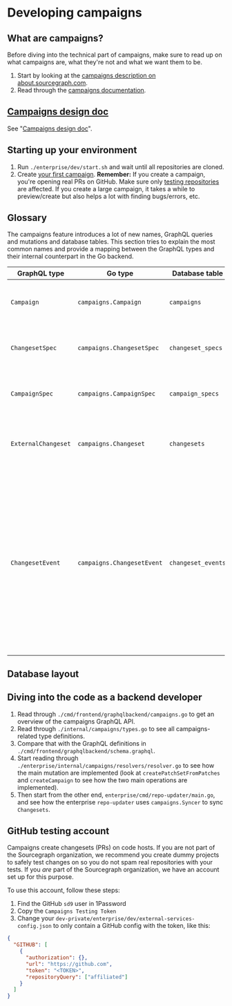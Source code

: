 # Developing campaigns

## What are campaigns?

Before diving into the technical part of campaigns, make sure to read up on what campaigns are, what they're not and what we want them to be.

1. Start by looking at the [campaigns description on about.sourcegraph.com](https://about.sourcegraph.com).
1. Read through the [campaigns documentation](../../../user/campaigns/index.md).

## [Campaigns design doc](campaigns_design.md)

See "[Campaigns design doc](campaigns_design.md)".

## Starting up your environment

1. Run `./enterprise/dev/start.sh` and wait until all repositories are cloned.
1. Create [your first campaign](../../../user/campaigns/quickstart.md). **Remember:** If you create a campaign, you're opening real PRs on GitHub. Make sure only [testing repositories](#github-testing-account) are affected. If you create a large campaign, it takes a while to preview/create but also helps a lot with finding bugs/errors, etc.

## Glossary

The campaigns feature introduces a lot of new names, GraphQL queries and mutations and database tables. This section tries to explain the most common names and provide a mapping between the GraphQL types and their internal counterpart in the Go backend.

<!-- depends-on-source: ~/internal/campaigns/types.go -->

| GraphQL type        | Go type              | Database table     | Description |
| ------------------- | -------------------- | -------------------| ----------- |
| `Campaign`          | `campaigns.Campaign`       | `campaigns`        | A campaign is a collection of changesets. The central entity. |
| `ChangesetSpec`     | `campaigns.ChangesetSpec`  | `changeset_specs`  | A changeset spec describes the desired state of a changeset. |
| `CampaignSpec`      | `campaigns.CampaignSpec`   | `campaign_specs`   | A campaign spec describes the desired state of a campaign. |
| `ExternalChangeset` | `campaigns.Changeset`      | `changesets`       | Changeset is the unified name for pull requests/merge requests/etc. on code hosts.        |
| `ChangesetEvent`    | `campaigns.ChangesetEvent` | `changeset_events` | A changeset event is an event on a code host, e.g. a comment or a review on a pull request on GitHub. They are created by syncing the changesets from the code host on a regular basis and by accepting webhook events and turning them into changeset events. |

## Database layout

<!-- TODO(mrnugget): Outdated
<!-- <object data="/dev/campaigns_database_layout.svg" type="image/svg+xml" style="width:100%; max-width: 800px"> -->
<!-- </object> -->
<!--  -->
<!-- (To re-generate the diagram from the `campaigns_database_layout.dot` file with Graphviz, run: `dot -Tsvg -o campaigns_database_layout.svg campaigns_database_layout.dot`.) -->

## Diving into the code as a backend developer

1. Read through `./cmd/frontend/graphqlbackend/campaigns.go` to get an overview of the campaigns GraphQL API.
1. Read through `./internal/campaigns/types.go` to see all campaigns-related type definitions.
1. Compare that with the GraphQL definitions in `./cmd/frontend/graphqlbackend/schema.graphql`.
1. Start reading through `./enterprise/internal/campaigns/resolvers/resolver.go` to see how the main mutation are implemented (look at `createPatchSetFromPatches` and `createCampaign` to see how the two main operations are implemented).
1. Then start from the other end, `enterprise/cmd/repo-updater/main.go`, and see how the enterprise `repo-updater` uses `campaigns.Syncer` to sync `Changesets`.

## GitHub testing account

Campaigns create changesets (PRs) on code hosts. If you are not part of the Sourcegraph organization, we recommend you create dummy projects to safely test changes on so you do not spam real repositories with your tests. If you _are_ part of the Sourcegraph organization, we have an account set up for this purpose.

To use this account, follow these steps:

1. Find the GitHub `sd9` user in 1Password
2. Copy the `Campaigns Testing Token`
3. Change your `dev-private/enterprise/dev/external-services-config.json` to only contain a GitHub config with the token, like this:

```json
{
  "GITHUB": [
    {
      "authorization": {},
      "url": "https://github.com",
      "token": "<TOKEN>",
      "repositoryQuery": ["affiliated"]
    }
  ]
}
```
